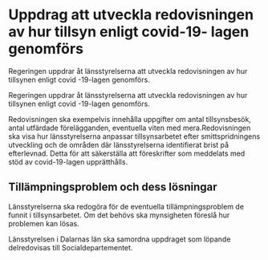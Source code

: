 # Uppdrag att utveckla redovisningen av hur tillsyn enligt covid-19- lagen genomförs

Regeringen uppdrar åt länsstyrelserna att utveckla redovisningen av hur tillsynen enligt covid -19-lagen genomförs.

Regeringen uppdrar åt länsstyrelserna att utveckla redovisningen av hur tillsynen enligt covid -19-lagen genomförs.

Redovisningen ska exempelvis innehålla uppgifter om antal tillsynsbesök, antal utfärdade förelägganden, eventuella viten med mera.Redovisningen ska visa hur länsstyrelserna anpassar tillsynsarbetet efter smittspridningens utveckling och de områden där länsstyrelserna identifierat brist på efterlevnad. Detta för att säkerställa att föreskrifter som meddelats med stöd av covid-19-lagen upprätthålls.

## Tillämpningsproblem och dess lösningar

Länsstyrelserna ska redogöra för de eventuella tillämpningsproblem de funnit i tillsynsarbetet. Om det behövs ska mynsigheten föreslå hur problemen kan lösas.

Länsstyrelsen i Dalarnas län ska samordna uppdraget som löpande delredovisas till Socialdepartementet.
